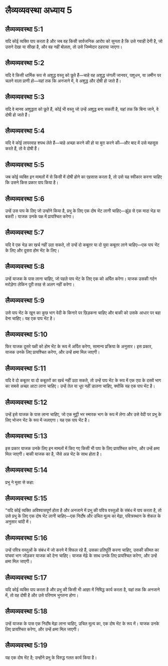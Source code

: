 # लैव्यव्यवस्था अध्याय 5

## लैव्यव्यवस्था 5:1
यदि कोई व्यक्ति पाप करता है और जब वह किसी सार्वजनिक आरोप को सुनता है कि उसे गवाही देनी है, जो उसने देखा या सीखा है, और वह नहीं बोलता, तो उसे जिम्मेदार ठहराया जाएगा।

## लैव्यव्यवस्था 5:2
यदि वे किसी धार्मिक रूप से अशुद्ध वस्तु को छूते हैं—चाहे वह अशुद्ध जंगली जानवर, पशुधन, या ज़मीन पर चलने वाला प्राणी हो—यहां तक कि अनजाने में, वे अशुद्ध और दोषी हो जाते हैं।

## लैव्यव्यवस्था 5:3
यदि वे मानव अशुद्धता को छूते हैं, कोई भी वस्तु जो उन्हें अशुद्ध बना सकती है, यहां तक कि बिना जाने, वे दोषी हो जाते हैं।

## लैव्यव्यवस्था 5:4
यदि वे कोई लापरवाह शपथ लेते हैं—चाहे अच्छा करने की हो या बुरा करने की—और बाद में उसे महसूस करते हैं, तो वे दोषी हैं।

## लैव्यव्यवस्था 5:5
जब कोई व्यक्ति इन मामलों में से किसी में दोषी होने का एहसास करता है, तो उसे यह स्वीकार करना चाहिए कि उसने किस प्रकार पाप किया है।

## लैव्यव्यवस्था 5:6
उन्हें उस पाप के लिए जो उन्होंने किया है, प्रभु के लिए एक दोष भेंट लानी चाहिए—झुंड से एक मादा भेड़ या बकरी। याजक उनके पक्ष में प्रायश्चित करेगा।

## लैव्यव्यवस्था 5:7
यदि वे एक भेड़ का खर्च नहीं उठा सकते, तो उन्हें दो कबूतर या दो युवा कबूतर लाने चाहिए—एक पाप भेंट के लिए और दूसरा होम भेंट के लिए।

## लैव्यव्यवस्था 5:8
उन्हें याजक के पास लाना चाहिए, जो पहले पाप भेंट के लिए एक को अर्पित करेगा। याजक उसकी गर्दन मरोड़ेगा लेकिन पूरी तरह से अलग नहीं करेगा।

## लैव्यव्यवस्था 5:9
उसे पाप भेंट के खून का कुछ भाग वेदी के किनारे पर छिड़कना चाहिए और बाकी को उसके आधार पर बहा देना चाहिए। यह एक पाप भेंट है।

## लैव्यव्यवस्था 5:10
फिर याजक दूसरे पक्षी को होम भेंट के रूप में अर्पित करेगा, सामान्य प्रक्रिया के अनुसार। इस प्रकार, याजक उनके लिए प्रायश्चित करेगा, और उन्हें क्षमा मिल जाएगी।

## लैव्यव्यवस्था 5:11
यदि वे दो कबूतर या दो कबूतरों का खर्च नहीं उठा सकते, तो उन्हें पाप भेंट के रूप में एक एपा के दसवें भाग का सबसे अच्छा आटा लाना चाहिए। उन्हें तेल या धूप नहीं डालना चाहिए, क्योंकि यह एक पाप भेंट है।

## लैव्यव्यवस्था 5:12
उन्हें इसे याजक के पास लाना चाहिए, जो एक मुट्ठी भर स्मारक भाग के रूप में लेगा और उसे वेदी पर प्रभु के लिए भोजन भेंट के रूप में जलाएगा। यह एक पाप भेंट है।

## लैव्यव्यवस्था 5:13
इस प्रकार याजक उनके लिए इन मामलों में किए गए किसी भी पाप के लिए प्रायश्चित करेगा, और उन्हें क्षमा मिल जाएगी। बाकी याजक का है, जैसे अन्न भेंट के साथ होता है।

## लैव्यव्यवस्था 5:14
प्रभु ने मूसा से कहा:

## लैव्यव्यवस्था 5:15
"यदि कोई व्यक्ति अविश्वासपूर्ण होता है और अनजाने में प्रभु की पवित्र वस्तुओं के संबंध में पाप करता है, तो उसे प्रभु के लिए एक दोष भेंट लानी चाहिए—एक निर्दोष और उचित मूल्य का मेढ़ा, पवित्रस्थान के शेकल के अनुसार चांदी में।

## लैव्यव्यवस्था 5:16
उन्हें पवित्र वस्तुओं के संबंध में जो करने में विफल रहे हैं, उसका प्रतिपूर्ति करना चाहिए, उसकी कीमत का पांचवां भाग जोड़कर याजक को देना चाहिए। याजक मेढ़े के साथ उनके लिए प्रायश्चित करेगा, और उन्हें क्षमा मिल जाएगी।

## लैव्यव्यवस्था 5:17
यदि कोई व्यक्ति पाप करता है और प्रभु की किसी भी आज्ञा में निषिद्ध कार्य करता है, यहां तक कि अनजाने में, तो वह दोषी है और उसे परिणाम भुगतना होगा।

## लैव्यव्यवस्था 5:18
उन्हें याजक के पास एक निर्दोष मेढ़ा लाना चाहिए, उचित मूल्य का, एक दोष भेंट के रूप में। याजक उनके लिए प्रायश्चित करेगा, और उन्हें क्षमा मिल जाएगी।

## लैव्यव्यवस्था 5:19
यह एक दोष भेंट है; उन्होंने प्रभु के विरुद्ध गलत कार्य किया है।
